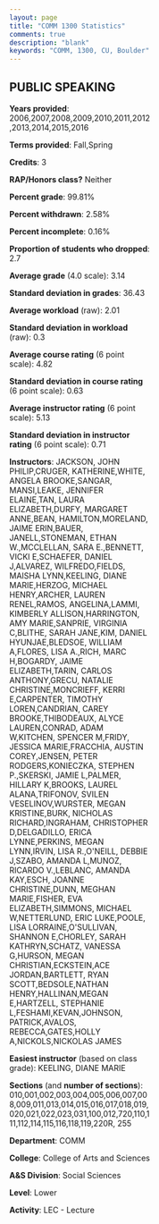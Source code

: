 ```yaml
---
layout: page
title: "COMM 1300 Statistics"
comments: true
description: "blank"
keywords: "COMM, 1300, CU, Boulder"
--- 
```

<head>
<script src="https://ajax.googleapis.com/ajax/libs/jquery/2.1.3/jquery.min.js"></script>
<script src="https://dl.dropboxusercontent.com/s/pc42nxpaw1ea4o9/highcharts.js?dl=0"></script>
<!-- <script src="../assets/js/highcharts.js"></script> -->
<style type="text/css">@font-face {
	font-family: "Bebas Neue";
	src: url(https://www.filehosting.org/file/details/544349/BebasNeue%20Regular.otf) format("opentype");
	}
	h1.Bebas { 
		font-family: "Bebas Neue", Verdana, Tahoma;
	}
</style>
</head>
<body>
	<div id="container" style="float: right; width: 45%; height: 88%; margin-left: 2.5%; margin-right: 2.5%;"></div>
	<script language="JavaScript">
		$(document).ready(function() {
		var chart = {type: 'column'};
		var title = {text: 'Grade Distribution'};
		var xAxis = {categories: ['A','B','C','D','F'],crosshair: true};
		var yAxis = {min: 0,title: {text: 'Percentage'}};
		var tooltip = {headerFormat: '<center><b><span style="font-size:20px">{point.key}</span></b></center>',
		               pointFormat: '<td style="padding:0"><b>{point.y:.1f}%</b></td>',
		               footerFormat: '</table>',shared: true,useHTML: true};
		var plotOptions = {column: {pointPadding: 0.0,borderWidth: 0}};  
		var credits = {enabled: false};var series= [{name: 'Percent',data: [33.78,48.98,13.05,2.16,2.04,]}];
		var json = {};
		json.chart = chart;
		json.title = title;
		json.tooltip = tooltip;
		json.xAxis = xAxis;
		json.yAxis = yAxis;  
		json.series = series;
		json.plotOptions = plotOptions;  
		json.credits = credits;
		$('#container').highcharts(json);
	});
	</script>
</body>
			   
## PUBLIC SPEAKING

**Years provided**: 2006,2007,2008,2009,2010,2011,2012,2013,2014,2015,2016

**Terms provided**: Fall,Spring

**Credits**: 3

**RAP/Honors class?** Neither

**Percent grade**: 99.81%

**Percent withdrawn**: 2.58%

**Percent incomplete**: 0.16%

**Proportion of students who dropped**: 2.7

**Average grade** (4.0 scale): 3.14

**Standard deviation in grades**: 36.43

**Average workload** (raw): 2.01

**Standard deviation in workload** (raw): 0.3

**Average course rating** (6 point scale): 4.82

**Standard deviation in course rating** (6 point scale): 0.63

**Average instructor rating** (6 point scale): 5.13

**Standard deviation in instructor rating** (6 point scale): 0.71

**Instructors**: JACKSON, JOHN PHILIP,CRUGER, KATHERINE,WHITE, ANGELA BROOKE,SANGAR, MANSI,LEAKE, JENNIFER ELAINE,TAN, LAURA ELIZABETH,DURFY, MARGARET ANNE,BEAN, HAMILTON,MORELAND, JAIME ERIN,BAUER, JANELL,STONEMAN, ETHAN W.,MCCLELLAN, SARA E.,BENNETT, VICKI E,SCHAEFER, DANIEL J,ALVAREZ, WILFREDO,FIELDS, MAISHA LYNN,KEELING, DIANE MARIE,HERZOG, MICHAEL HENRY,ARCHER, LAUREN RENEL,RAMOS, ANGELINA,LAMMI, KIMBERLY ALLISON,HARRINGTON, AMY MARIE,SANPRIE, VIRGINIA C,BLITHE, SARAH JANE,KIM, DANIEL HYUNJAE,BLEDSOE, WILLIAM A,FLORES, LISA A.,RICH, MARC H,BOGARDY, JAIME ELIZABETH,TARIN, CARLOS ANTHONY,GRECU, NATALIE CHRISTINE,MONCRIEFF, KERRI E,CARPENTER, TIMOTHY LOREN,CANDRIAN, CAREY BROOKE,THIBODEAUX, ALYCE LAUREN,CONRAD, ADAM W,KITCHEN, SPENCER M,FRIDY, JESSICA MARIE,FRACCHIA, AUSTIN COREY,JENSEN, PETER RODGERS,KONIECZKA, STEPHEN P.,SKERSKI, JAMIE L,PALMER, HILLARY K,BROOKS, LAUREL ALANA,TRIFONOV, SVILEN VESELINOV,WURSTER, MEGAN KRISTINE,BURK, NICHOLAS RICHARD,INGRAHAM, CHRISTOPHER D,DELGADILLO, ERICA LYNNE,PERKINS, MEGAN LYNN,IRVIN, LISA R.,O'NEILL, DEBBIE J,SZABO, AMANDA L,MUNOZ, RICARDO V.,LEBLANC, AMANDA KAY,ESCH, JOANNE CHRISTINE,DUNN, MEGHAN MARIE,FISHER, EVA ELIZABETH,SIMMONS, MICHAEL W,NETTERLUND, ERIC LUKE,POOLE, LISA LORRAINE,O'SULLIVAN, SHANNON E,CHORLEY, SARAH KATHRYN,SCHATZ, VANESSA G,HURSON, MEGAN CHRISTIAN,ECKSTEIN,ACE JORDAN,BARTLETT, RYAN SCOTT,BEDSOLE,NATHAN HENRY,HALLINAN,MEGAN E,HARTZELL, STEPHANIE L,FESHAMI,KEVAN,JOHNSON, PATRICK,AVALOS, REBECCA,GATES,HOLLY A,NICKOLS,NICKOLAS JAMES

**Easiest instructor** (based on class grade): KEELING, DIANE MARIE

**Sections** (and **number of sections**): 010,001,002,003,004,005,006,007,008,009,011,013,014,015,016,017,018,019,020,021,022,023,031,100,012,720,110,111,112,114,115,116,118,119,220R, 255

**Department**: COMM

**College**: College of Arts and Sciences

**A&S Division**: Social Sciences

**Level**: Lower

**Activity**: LEC - Lecture